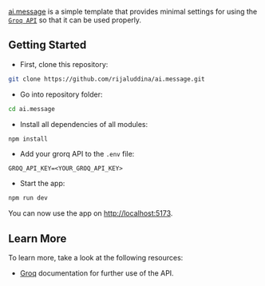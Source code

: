 [ai.message](https://rjlddna.netlify.app/) is a simple template that provides minimal settings for using the [`Groq ​​API`](https://console.groq.com/docs/quickstart) so that it can be used properly.

## Getting Started

- First, clone this repository:

```bash
git clone https://github.com/rijaluddina/ai.message.git
```
- Go into repository folder:

```bash
cd ai.message
```

- Install all dependencies of all modules:

```bash
npm install
```

- Add your grorq API to the `.env` file:

```
GROQ_API_KEY=<YOUR_GROQ_API_KEY>
```

- Start the app:

```bash
npm run dev
```
You can now use the app on [http://localhost:5173](http://localhost:5173).

## Learn More

To learn more, take a look at the following resources:

- [Groq](https://console.groq.com/docs/quickstart) documentation for further use of the API.
